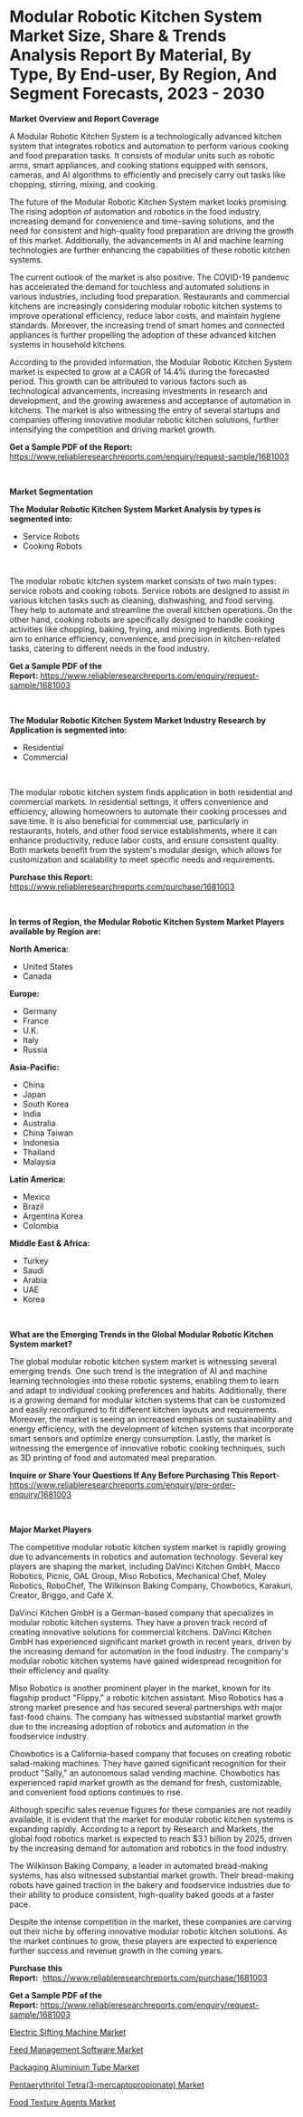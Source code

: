 <p><h1>Modular Robotic Kitchen System Market Size, Share & Trends Analysis Report By Material, By Type, By End-user, By Region, And Segment Forecasts, 2023 - 2030</h1></p><p><strong>Market Overview and Report Coverage</strong></p>
<p><p>A Modular Robotic Kitchen System is a technologically advanced kitchen system that integrates robotics and automation to perform various cooking and food preparation tasks. It consists of modular units such as robotic arms, smart appliances, and cooking stations equipped with sensors, cameras, and AI algorithms to efficiently and precisely carry out tasks like chopping, stirring, mixing, and cooking.</p><p>The future of the Modular Robotic Kitchen System market looks promising. The rising adoption of automation and robotics in the food industry, increasing demand for convenience and time-saving solutions, and the need for consistent and high-quality food preparation are driving the growth of this market. Additionally, the advancements in AI and machine learning technologies are further enhancing the capabilities of these robotic kitchen systems.</p><p>The current outlook of the market is also positive. The COVID-19 pandemic has accelerated the demand for touchless and automated solutions in various industries, including food preparation. Restaurants and commercial kitchens are increasingly considering modular robotic kitchen systems to improve operational efficiency, reduce labor costs, and maintain hygiene standards. Moreover, the increasing trend of smart homes and connected appliances is further propelling the adoption of these advanced kitchen systems in household kitchens.</p><p>According to the provided information, the Modular Robotic Kitchen System market is expected to grow at a CAGR of 14.4% during the forecasted period. This growth can be attributed to various factors such as technological advancements, increasing investments in research and development, and the growing awareness and acceptance of automation in kitchens. The market is also witnessing the entry of several startups and companies offering innovative modular robotic kitchen solutions, further intensifying the competition and driving market growth.</p></p>
<p><strong>Get a Sample PDF of the Report:</strong> <a href="https://www.reliableresearchreports.com/enquiry/request-sample/1681003">https://www.reliableresearchreports.com/enquiry/request-sample/1681003</a></p>
<p>&nbsp;</p>
<p><strong>Market Segmentation</strong></p>
<p><strong>The Modular Robotic Kitchen System Market Analysis by types is segmented into:</strong></p>
<p><ul><li>Service Robots</li><li>Cooking Robots</li></ul></p>
<p>&nbsp;</p>
<p><p>The modular robotic kitchen system market consists of two main types: service robots and cooking robots. Service robots are designed to assist in various kitchen tasks such as cleaning, dishwashing, and food serving. They help to automate and streamline the overall kitchen operations. On the other hand, cooking robots are specifically designed to handle cooking activities like chopping, baking, frying, and mixing ingredients. Both types aim to enhance efficiency, convenience, and precision in kitchen-related tasks, catering to different needs in the food industry.</p></p>
<p><strong>Get a Sample PDF of the Report:</strong>&nbsp;<a href="https://www.reliableresearchreports.com/enquiry/request-sample/1681003">https://www.reliableresearchreports.com/enquiry/request-sample/1681003</a></p>
<p>&nbsp;</p>
<p><strong>The Modular Robotic Kitchen System Market Industry Research by Application is segmented into:</strong></p>
<p><ul><li>Residential</li><li>Commercial</li></ul></p>
<p>&nbsp;</p>
<p><p>The modular robotic kitchen system finds application in both residential and commercial markets. In residential settings, it offers convenience and efficiency, allowing homeowners to automate their cooking processes and save time. It is also beneficial for commercial use, particularly in restaurants, hotels, and other food service establishments, where it can enhance productivity, reduce labor costs, and ensure consistent quality. Both markets benefit from the system's modular design, which allows for customization and scalability to meet specific needs and requirements.</p></p>
<p><strong>Purchase this Report:</strong>&nbsp; <a href="https://www.reliableresearchreports.com/purchase/1681003">https://www.reliableresearchreports.com/purchase/1681003</a></p>
<p>&nbsp;</p>
<p><strong>In terms of Region, the Modular Robotic Kitchen System Market Players available by Region are:</strong></p>
<p>
    <p> <strong> North America: </strong>
        <ul>
            <li>United States</li>
            <li>Canada</li>
        </ul>
        </p> 
    <p> <strong> Europe: </strong>
        <ul>
            <li>Germany</li>
            <li>France</li>
            <li>U.K.</li>
            <li>Italy</li>
            <li>Russia</li>
        </ul>
        </p> 
    <p> <strong> Asia-Pacific: </strong>
        <ul>
            <li>China</li>
            <li>Japan</li>
            <li>South Korea</li>
            <li>India</li>
            <li>Australia</li>
            <li>China Taiwan</li>
            <li>Indonesia</li>
            <li>Thailand</li>
            <li>Malaysia</li>
        </ul>
        </p> 
    <p> <strong> Latin America: </strong>
        <ul>
            <li>Mexico</li>
            <li>Brazil</li>
            <li>Argentina Korea</li>
            <li>Colombia</li>
        </ul>
        </p> 
    <p> <strong> Middle East & Africa: </strong>
        <ul>
            <li>Turkey</li>
            <li>Saudi</li>
            <li>Arabia</li>
            <li>UAE</li>
            <li>Korea</li>
        </ul>
    </p>
    </p>
<p>&nbsp;</p>
<p><strong>What are the Emerging Trends in the Global Modular Robotic Kitchen System market?</strong></p>
<p><p>The global modular robotic kitchen system market is witnessing several emerging trends. One such trend is the integration of AI and machine learning technologies into these robotic systems, enabling them to learn and adapt to individual cooking preferences and habits. Additionally, there is a growing demand for modular kitchen systems that can be customized and easily reconfigured to fit different kitchen layouts and requirements. Moreover, the market is seeing an increased emphasis on sustainability and energy efficiency, with the development of kitchen systems that incorporate smart sensors and optimize energy consumption. Lastly, the market is witnessing the emergence of innovative robotic cooking techniques, such as 3D printing of food and automated meal preparation.</p></p>
<p><strong>Inquire or Share Your Questions If Any Before Purchasing This Report</strong>- <a href="https://www.reliableresearchreports.com/enquiry/pre-order-enquiry/1681003">https://www.reliableresearchreports.com/enquiry/pre-order-enquiry/1681003</a></p>
<p>&nbsp;</p>
<p><strong>Major Market Players</strong></p>
<p><p>The competitive modular robotic kitchen system market is rapidly growing due to advancements in robotics and automation technology. Several key players are shaping the market, including DaVinci Kitchen GmbH, Macco Robotics, Picnic, OAL Group, Miso Robotics, Mechanical Chef, Moley Robotics, RoboChef, The Wilkinson Baking Company, Chowbotics, Karakuri, Creator, Briggo, and Café X.</p><p>DaVinci Kitchen GmbH is a German-based company that specializes in modular robotic kitchen systems. They have a proven track record of creating innovative solutions for commercial kitchens. DaVinci Kitchen GmbH has experienced significant market growth in recent years, driven by the increasing demand for automation in the food industry. The company's modular robotic kitchen systems have gained widespread recognition for their efficiency and quality.</p><p>Miso Robotics is another prominent player in the market, known for its flagship product "Flippy," a robotic kitchen assistant. Miso Robotics has a strong market presence and has secured several partnerships with major fast-food chains. The company has witnessed substantial market growth due to the increasing adoption of robotics and automation in the foodservice industry.</p><p>Chowbotics is a California-based company that focuses on creating robotic salad-making machines. They have gained significant recognition for their product "Sally," an autonomous salad vending machine. Chowbotics has experienced rapid market growth as the demand for fresh, customizable, and convenient food options continues to rise.</p><p>Although specific sales revenue figures for these companies are not readily available, it is evident that the market for modular robotic kitchen systems is expanding rapidly. According to a report by Research and Markets, the global food robotics market is expected to reach $3.1 billion by 2025, driven by the increasing demand for automation and robotics in the food industry.</p><p>The Wilkinson Baking Company, a leader in automated bread-making systems, has also witnessed substantial market growth. Their bread-making robots have gained traction in the bakery and foodservice industries due to their ability to produce consistent, high-quality baked goods at a faster pace.</p><p>Despite the intense competition in the market, these companies are carving out their niche by offering innovative modular robotic kitchen solutions. As the market continues to grow, these players are expected to experience further success and revenue growth in the coming years.</p></p>
<p><strong>Purchase this Report:</strong>&nbsp;&nbsp;<a href="https://www.reliableresearchreports.com/purchase/1681003">https://www.reliableresearchreports.com/purchase/1681003</a></p>
<p></p>
<p><strong>Get a Sample PDF of the Report:</strong>&nbsp;<a href="https://www.reliableresearchreports.com/enquiry/request-sample/1681003">https://www.reliableresearchreports.com/enquiry/request-sample/1681003</a></p>
<p><p><a href="https://github.com/FassouRP/Market-Research-Report-List-1/blob/main/electric-sifting-machine-market.md">Electric Sifting Machine Market</a></p><p><a href="https://medium.com/@alesiabrahimi58/feed-management-software-market-size-cagr-trends-2024-2030-a2f9b6021d6b">Feed Management Software Market</a></p><p><a href="https://www.linkedin.com/pulse/packaging-aluminium-tube-market-size-share-global-analysis/">Packaging Aluminium Tube Market</a></p><p><a href="https://github.com/ashepherd82/Market-Research-Report-List-1/blob/main/pentaerythritol-tetra3-mercaptopropionate-market.md">Pentaerythritol Tetra(3-mercaptopropionate) Market</a></p><p><a href="https://www.linkedin.com/pulse/food-texture-agents-market-size-growth-forecast-from-2023/">Food Texture Agents Market</a></p></p>